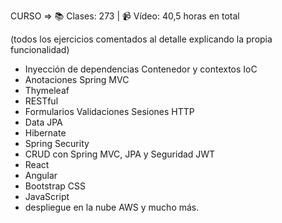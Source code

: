 CURSO => 📚 Clases: 273 | 📹 Vídeo: 40,5 horas en total

(todos los ejercicios comentados al detalle explicando la propia funcionalidad)

- Inyección de dependencias Contenedor y contextos IoC
- Anotaciones Spring MVC
- Thymeleaf
- RESTful
- Formularios Validaciones Sesiones HTTP
- Data JPA
- Hibernate
- Spring Security
- CRUD con Spring MVC, JPA y Seguridad JWT
- React
- Angular
- Bootstrap CSS
- JavaScript
- despliegue en la nube AWS y mucho más.
